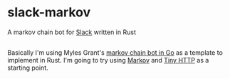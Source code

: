 # slack-markov
A markov chain bot for <a href="https://slack.com/">Slack</a> written in Rust

##
Basically I'm using Myles Grant's <a href="https://github.com/grantmd/slack-markov">markov chain bot in Go</a> as a template to implement in Rust.  I'm going to try using <a href="https://docs.rs/markov/latest/markov/">Markov</a> and <a href="https://docs.rs/tiny_http/latest/tiny_http/">Tiny HTTP</a> as a starting point.
